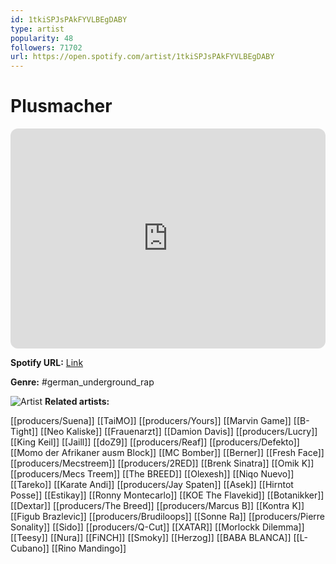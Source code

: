 ```yaml
---
id: 1tkiSPJsPAkFYVLBEgDABY
type: artist
popularity: 48
followers: 71702
url: https://open.spotify.com/artist/1tkiSPJsPAkFYVLBEgDABY
---
```

# Plusmacher

<iframe style="border-radius:12px" src="https://open.spotify.com/embed/artist/1tkiSPJsPAkFYVLBEgDABY" width="100%" height="352" frameBorder="0" allowfullscreen="" allow="autoplay; clipboard-write; encrypted-media; fullscreen; picture-in-picture" loading="lazy"></iframe>

**Spotify URL:** [Link](https://open.spotify.com/artist/1tkiSPJsPAkFYVLBEgDABY)

**Genre:**  #german_underground_rap

![Artist](https://i.scdn.co/image/ab6761610000e5eb7ee04ad79756bbfb08633905)
**Related artists:**

[[producers/Suena]]
[[TaiMO]]
[[producers/Yours]]
[[Marvin Game]]
[[B-Tight]]
[[Neo Kaliske]]
[[Frauenarzt]]
[[Damion Davis]]
[[producers/Lucry]]
[[King Keil]]
[[Jaill]]
[[doZ9]]
[[producers/Reaf]]
[[producers/Defekto]]
[[Momo der Afrikaner ausm Block]]
[[MC Bomber]]
[[Berner]]
[[Fresh Face]]
[[producers/Mecstreem]]
[[producers/2RED]]
[[Brenk Sinatra]]
[[Omik K]]
[[producers/Mecs Treem]]
[[The BREED]]
[[Olexesh]]
[[Niqo Nuevo]]
[[Tareko]]
[[Karate Andi]]
[[producers/Jay Spaten]]
[[Asek]]
[[Hirntot Posse]]
[[Estikay]]
[[Ronny Montecarlo]]
[[KOE The Flavekid]]
[[Botanikker]]
[[Dextar]]
[[producers/The Breed]]
[[producers/Marcus B]]
[[Kontra K]]
[[Figub Brazlevic]]
[[producers/Brudiloops]]
[[Sonne Ra]]
[[producers/Pierre Sonality]]
[[Sido]]
[[producers/Q-Cut]]
[[XATAR]]
[[Morlockk Dilemma]]
[[Teesy]]
[[Nura]]
[[FiNCH]]
[[Smoky]]
[[Herzog]]
[[BABA BLANCA]]
[[L-Cubano]]
[[Rino Mandingo]]
